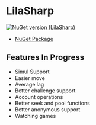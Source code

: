 # LilaSharp
[![NuGet version (LilaSharp)](https://img.shields.io/nuget/v/LilaSharp.svg?style=flat-square)](https://www.nuget.org/packages/LilaSharp/)

- [NuGet Package](https://www.nuget.org/packages/LilaSharp)

## Features In Progress
- Simul Support
- Easier move
- Average lag
- Better challenge support
- Account operations
- Better seek and pool functions
- Better anonymous support
- Watching games

